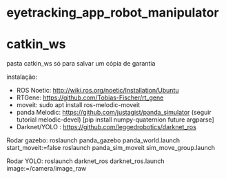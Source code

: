 # eyetracking_app_robot_manipulator

# catkin_ws
pasta catkin_ws só para salvar um cópia de garantia

instalação:
- ROS Noetic: http://wiki.ros.org/noetic/Installation/Ubuntu
- RTGene: https://github.com/Tobias-Fischer/rt_gene
- moveit: sudo apt install ros-melodic-moveit
- panda Melodic: https://github.com/justagist/panda_simulator (seguir tutorial melodic-devel)
[pip install numpy-quaternion future argparse]
- Darknet/YOLO : https://github.com/leggedrobotics/darknet_ros

Rodar gazebo:
 roslaunch panda_gazebo panda_world.launch start_moveit:=false
 roslaunch panda_sim_moveit sim_move_group.launch
 
Rodar YOLO:
 roslaunch darknet_ros darknet_ros.launch image:=/camera/image_raw

